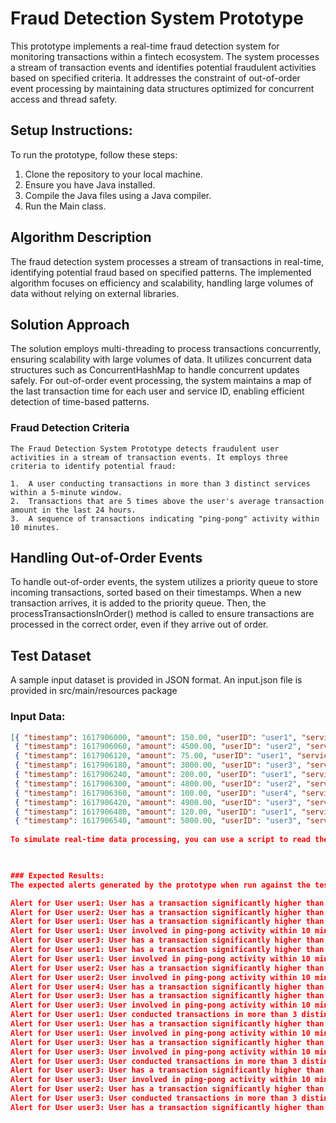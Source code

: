 # Fraud Detection System Prototype

This prototype implements a real-time fraud detection system for monitoring transactions within a fintech ecosystem. The system processes a stream of transaction events and identifies potential fraudulent activities based on specified criteria. It addresses the constraint of out-of-order event processing by maintaining data structures optimized for concurrent access and thread safety.

## Setup Instructions:

To run the prototype, follow these steps:

1.  Clone the repository to your local machine.
2.  Ensure you have Java installed.
3.  Compile the Java files using a Java compiler.
4.  Run the Main class.


## Algorithm Description

The fraud detection system processes a stream of transactions in real-time, identifying potential fraud based on specified patterns. The implemented algorithm focuses on efficiency and scalability, handling large volumes of data without relying on external libraries.

## Solution Approach

The solution employs multi-threading to process transactions concurrently, ensuring scalability with large volumes of data. It utilizes concurrent data structures such as ConcurrentHashMap to handle concurrent updates safely. For out-of-order event processing, the system maintains a map of the last transaction time for each user and service ID, enabling efficient detection of time-based patterns.

### Fraud Detection Criteria
```
The Fraud Detection System Prototype detects fraudulent user activities in a stream of transaction events. It employs three criteria to identify potential fraud:

1.  A user conducting transactions in more than 3 distinct services within a 5-minute window.
2.  Transactions that are 5 times above the user's average transaction amount in the last 24 hours.
3.  A sequence of transactions indicating "ping-pong" activity within 10 minutes.
```

## Handling Out-of-Order Events

To handle out-of-order events, the system utilizes a priority queue to store incoming transactions, sorted based on their timestamps. When a new transaction arrives, it is added to the priority queue. Then, the processTransactionsInOrder() method is called to ensure transactions are processed in the correct order, even if they arrive out of order.


## Test Dataset

A sample input dataset is provided in JSON format. An input.json file is provided in src/main/resources package

### Input Data:

```json
[{ "timestamp": 1617906000, "amount": 150.00, "userID": "user1", "serviceID": "serviceA" },
 { "timestamp": 1617906060, "amount": 4500.00, "userID": "user2", "serviceID": "serviceB" },
 { "timestamp": 1617906120, "amount": 75.00, "userID": "user1", "serviceID": "serviceC" },
 { "timestamp": 1617906180, "amount": 3000.00, "userID": "user3", "serviceID": "serviceA" },
 { "timestamp": 1617906240, "amount": 200.00, "userID": "user1", "serviceID": "serviceB" },
 { "timestamp": 1617906300, "amount": 4800.00, "userID": "user2", "serviceID": "serviceC" },
 { "timestamp": 1617906360, "amount": 100.00, "userID": "user4", "serviceID": "serviceA" },
 { "timestamp": 1617906420, "amount": 4900.00, "userID": "user3", "serviceID": "serviceB" },
 { "timestamp": 1617906480, "amount": 120.00, "userID": "user1", "serviceID": "serviceD" },
 { "timestamp": 1617906540, "amount": 5000.00, "userID": "user3", "serviceID": "serviceC" }]
 
To simulate real-time data processing, you can use a script to read the transactions from the test dataset file and feed them into the Fraud Detection System Prototype. The expected output of the program when run against this dataset is provided below.

 

### Expected Results:
The expected alerts generated by the prototype when run against the test dataset are as follows:

Alert for User user1: User has a transaction significantly higher than the average amount.
Alert for User user2: User has a transaction significantly higher than the average amount.
Alert for User user1: User has a transaction significantly higher than the average amount.
Alert for User user1: User involved in ping-pong activity within 10 minutes.
Alert for User user3: User has a transaction significantly higher than the average amount.
Alert for User user1: User has a transaction significantly higher than the average amount.
Alert for User user1: User involved in ping-pong activity within 10 minutes.
Alert for User user2: User has a transaction significantly higher than the average amount.
Alert for User user2: User involved in ping-pong activity within 10 minutes.
Alert for User user4: User has a transaction significantly higher than the average amount.
Alert for User user3: User has a transaction significantly higher than the average amount.
Alert for User user3: User involved in ping-pong activity within 10 minutes.
Alert for User user1: User conducted transactions in more than 3 distinct services within a 5-minute window.
Alert for User user1: User has a transaction significantly higher than the average amount.
Alert for User user1: User involved in ping-pong activity within 10 minutes.
Alert for User user3: User has a transaction significantly higher than the average amount.
Alert for User user3: User involved in ping-pong activity within 10 minutes.
Alert for User user3: User conducted transactions in more than 3 distinct services within a 5-minute window.
Alert for User user3: User has a transaction significantly higher than the average amount.
Alert for User user3: User involved in ping-pong activity within 10 minutes.
Alert for User user2: User has a transaction significantly higher than the average amount.
Alert for User user3: User conducted transactions in more than 3 distinct services within a 5-minute window.
Alert for User user3: User has a transaction significantly higher than the average amount.
